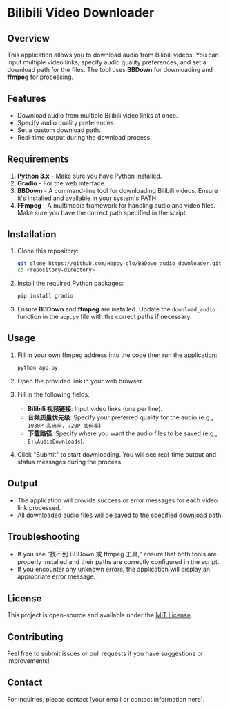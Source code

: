 # Bilibili Video Downloader

## Overview

This application allows you to download audio from Bilibili videos. You can input multiple video links, specify audio quality preferences, and set a download path for the files. The tool uses **BBDown** for downloading and **ffmpeg** for processing.

## Features

- Download audio from multiple Bilibili video links at once.
- Specify audio quality preferences.
- Set a custom download path.
- Real-time output during the download process.

## Requirements

1. **Python 3.x** - Make sure you have Python installed.
2. **Gradio** - For the web interface.
3. **BBDown** - A command-line tool for downloading Bilibili videos. Ensure it's installed and available in your system's PATH.
4. **FFmpeg** - A multimedia framework for handling audio and video files. Make sure you have the correct path specified in the script.

## Installation

1. Clone this repository:
   ```bash
   git clone https://github.com/Happy-clo/BBDown_audio_downloader.git <repository-directory>
   cd <repository-directory>
   ```
2. Install the required Python packages:

   ```bash
   pip install gradio
   ```

3. Ensure **BBDown** and **ffmpeg** are installed. Update the `download_audio` function in the `app.py` file with the correct paths if necessary.

## Usage

1. Fill in your own ffmpeg address into the code then run the application:

   ```bash
   python app.py
   ```

2. Open the provided link in your web browser.

3. Fill in the following fields:

   - **Bilibili 视频链接**: Input video links (one per line).
   - **音频质量优先级**: Specify your preferred quality for the audio (e.g., `1080P 高码率, 720P 高码率`).
   - **下载路径**: Specify where you want the audio files to be saved (e.g., `E:\AudioDownloads`).

4. Click "Submit" to start downloading. You will see real-time output and status messages during the process.

## Output

- The application will provide success or error messages for each video link processed.
- All downloaded audio files will be saved to the specified download path.

## Troubleshooting

- If you see "找不到 BBDown 或 ffmpeg 工具," ensure that both tools are properly installed and their paths are correctly configured in the script.
- If you encounter any unknown errors, the application will display an appropriate error message.

## License

This project is open-source and available under the [MIT License](LICENSE).

## Contributing

Feel free to submit issues or pull requests if you have suggestions or improvements!

## Contact

For inquiries, please contact [your email or contact information here].